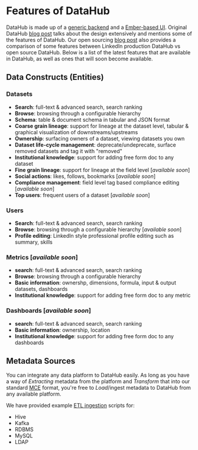 # Features of DataHub

DataHub is made up of a [generic backend](what/gma.md) and a [Ember-based UI](../datahub-web). Original DataHub 
[blog post](https://engineering.linkedin.com/blog/2019/data-hub) talks about the design extensively and mentions some of
the features of DataHub. Our open sourcing [blog post](https://engineering.linkedin.com/blog/2020/open-sourcing-datahub--linkedins-metadata-search-and-discovery-p) 
also provides a comparison of some features between LinkedIn production DataHub vs open source DataHub. Below is a list of the latest features that are available in DataHub, as well as ones that will soon become available.

## Data Constructs (Entities)

### Datasets
 - **Search**: full-text & advanced search, search ranking
 - **Browse**: browsing through a configurable hierarchy
 - **Schema**: table & document schema in tabular and JSON format
 - **Coarse grain lineage**: support for lineage at the dataset level, tabular & graphical visualization of downstreams/upstreams
 - **Ownership**: surfacing owners of a dataset, viewing datasets you own
 - **Dataset life-cycle management**: deprecate/undeprecate, surface removed datasets and tag it with "removed"
 - **Institutional knowledge**: support for adding free form doc to any dataset
 - **Fine grain lineage**: support for lineage at the field level [*available soon*]
 - **Social actions**: likes, follows, bookmarks [*available soon*]
 - **Compliance management**: field level tag based compliance editing [*available soon*]
 - **Top users**: frequent users of a dataset [*available soon*]
 
### Users
 - **Search**: full-text & advanced search, search ranking
 - **Browse**: browsing through a configurable hierarchy [*available soon*]
 - **Profile editing**: LinkedIn style professional profile editing such as summary, skills
 
### Metrics [*available soon*]
 - **search**: full-text & advanced search, search ranking
 - **Browse**: browsing through a configurable hierarchy
 - **Basic information**: ownershp, dimensions, formula, input & output datasets, dashboards
 - **Institutional knowledge**: support for adding free form doc to any metric
 
### Dashboards [*available soon*] 
 - **search**: full-text & advanced search, search ranking
 - **Basic information**: ownership, location
 - **Institutional knowledge**: support for adding free form doc to any dashboards 

## Metadata Sources
You can integrate any data platform to DataHub easily. As long as you have a way of *Extracting* metadata from the platform and *Transform* that into our standard [MCE](what/mxe.md) format, you're free to *Load*/ingest metadata to DataHub from any available platform.

We have provided example [ETL ingestion](architecture/metadata-ingestion.md) scripts for:
 - Hive
 - Kafka
 - RDBMS
 - MySQL
 - LDAP
